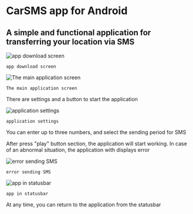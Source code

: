 # CarSMS app for Android
##  A simple and functional application for transferring your location via SMS

![app download screen ](https://sun9-7.userapi.com/c840721/v840721990/81f84/slzbe7_6yco.jpg)

`app download screen`


![The main application screen](https://sun9-2.userapi.com/c840721/v840721990/81f8d/D037be_RCtw.jpg)

`The main application screen`

There are settings and a button to start the application



![application settings](https://sun9-3.userapi.com/c840721/v840721990/81fa8/nO359T7B6YA.jpg)

`application settings`

You can enter up to three numbers, and select the sending period for SMS

After press "play" button section, the application will start working. In case of an abnormal situation, the application with displays error


![error sending SMS](https://sun9-8.userapi.com/c840721/v840721990/81fba/YAgo-Uu7vao.jpg)

`error sending SMS`



![app in statusbar](https://sun9-7.userapi.com/c840721/v840721990/81f9f/r8w5pOZ4bpA.jpg)

`app in statusbar`

At any time, you can return to the application from the statusbar 


